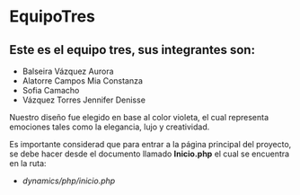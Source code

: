 # EquipoTres
## Este es el equipo tres, sus integrantes son:

- Balseira Vázquez Aurora
- Alatorre Campos Mia Constanza
- Sofia Camacho 
- Vázquez Torres Jennifer Denisse

Nuestro diseño fue elegido en base al color violeta, el cual representa emociones tales como la elegancia, lujo y creatividad. 

Es importante considerad que para entrar a la página principal del proyecto, se debe hacer desde el documento llamado **Inicio.php** el cual se encuentra en la ruta:
- *dynamics/php/inicio.php*
